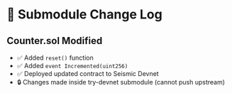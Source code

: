 # 🔄 Submodule Change Log

## Counter.sol Modified

- ✅ Added `reset()` function
- ✅ Added `event Incremented(uint256)`
- ✅ Deployed updated contract to Seismic Devnet
- 🔒 Changes made inside try-devnet submodule (cannot push upstream)

